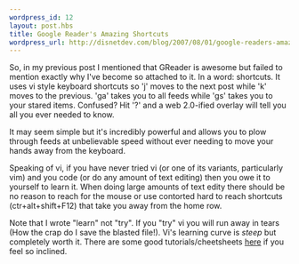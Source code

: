 ```yaml
---
wordpress_id: 12
layout: post.hbs
title: Google Reader's Amazing Shortcuts
wordpress_url: http://disnetdev.com/blog/2007/08/01/google-readers-amazing-shortcuts/
---
```

So, in my previous post I mentioned that GReader is awesome but failed to mention exactly why I've become so attached to it. In a word: shortcuts. It uses vi style keyboard shortcuts so 'j' moves to the next post while 'k' moves to the previous. 'ga' takes you to all feeds while 'gs' takes you to your stared items. Confused? Hit '?' and a web 2.0-ified overlay will tell you all you ever needed to know.

It may seem simple but it's incredibly powerful and allows you to plow through feeds at unbelievable speed without ever needing to move your hands away from the keyboard.

Speaking of vi, if you have never tried vi (or one of its variants, particularly vim) and you code (or do any amount of text editing) then you owe it to yourself to learn it. When doing large amounts of text edity there should be no reason to reach for the mouse or use contorted hard to reach shortcuts (ctr+alt+shift+F12) that take you away from the home row.

Note that I wrote "learn" not "try". If you "try" vi you will run away in tears (How the crap do I save the blasted file!). Vi's learning curve is <em>steep</em> but completely worth it. There are some good tutorials/cheetsheets <a href="http://www.viemu.com/a_vi_vim_graphical_cheat_sheet_tutorial.html">here</a> if you feel so inclined.
